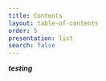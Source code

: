 ```yaml
---
title: Contents
layout: table-of-contents
order: 5
presentation: list
search: false
---
```


***testing***
